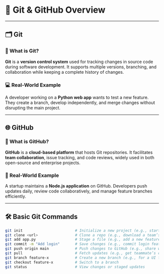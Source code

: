 # 🧩 Git & GitHub Overview

---

## 🗂️ Git

### 📍 What is Git?
**Git** is a **version control system** used for tracking changes in source code during software development. It supports multiple versions, branching, and collaboration while keeping a complete history of changes.

### 💻 Real-World Example
A developer working on a **Python web app** wants to test a new feature. They create a branch, develop independently, and merge changes without disrupting the main project.

---

## 🌐 GitHub

### 📍 What is GitHub?
**GitHub** is a **cloud-based platform** that hosts Git repositories. It facilitates **team collaboration**, issue tracking, and code reviews, widely used in both open-source and enterprise projects.

### 💼 Real-World Example
A startup maintains a **Node.js application** on GitHub. Developers push updates daily, review code collaboratively, and manage feature branches efficiently.

---

## 🛠️ Basic Git Commands

```bash
git init                        # Initialize a new project (e.g., start a repo for a Flask app)
git clone <url>                 # Clone a repo (e.g., download a team’s Django project)
git add app.py                  # Stage a file (e.g., add a new feature file)
git commit -m "Add login"       # Save changes (e.g., commit login feature)
git push origin main            # Push changes to GitHub (e.g., share with the team)
git pull                        # Fetch updates (e.g., get teammate’s changes)
git branch feature-x            # Create a new branch (e.g., for a UI feature)
git checkout feature-x          # Switch to a branch
git status                      # View changes or staged updates
```

